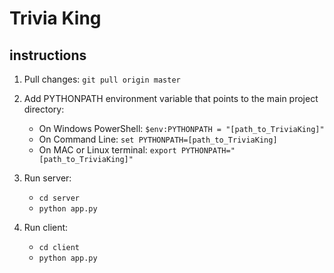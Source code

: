 # Trivia King

## instructions

1. Pull changes: `git pull origin master`

2. Add PYTHONPATH environment variable that points to the main project directory:

    - On Windows PowerShell: `$env:PYTHONPATH = "[path_to_TriviaKing]"`
    - On Command Line: `set PYTHONPATH=[path_to_TriviaKing]`
    - On MAC or Linux terminal: `export PYTHONPATH="[path_to_TriviaKing]"`

3. Run server:

    - `cd server`
    - `python app.py`

4. Run client:
    - `cd client`
    - `python app.py`
